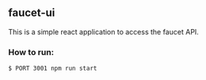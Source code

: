 ## faucet-ui
This is a simple react application to access the faucet API.

### How to run:
```bash
$ PORT 3001 npm run start
```

